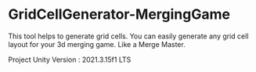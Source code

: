 # GridCellGenerator-MergingGame

This tool helps to generate grid cells. 
You can easily generate any grid cell layout for your 3d merging game. Like a Merge Master.

Project Unity Version :  2021.3.15f1 LTS

